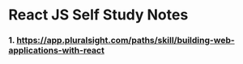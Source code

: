 # React JS Self Study Notes
### 1. https://app.pluralsight.com/paths/skill/building-web-applications-with-react

